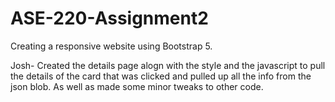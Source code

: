 # ASE-220-Assignment2

Creating a responsive website using Bootstrap 5.

Josh- Created the details page alogn with the style and the javascript to pull the details of the card that was clicked and pulled up all the info from the json blob. As well as made some minor tweaks to other code.
